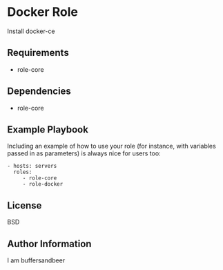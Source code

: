 Docker Role
=========

Install docker-ce

Requirements
------------

- role-core


Dependencies
------------

- role-core

Example Playbook
----------------

Including an example of how to use your role (for instance, with variables passed in as parameters) is always nice for users too:

    - hosts: servers
      roles:
         - role-core
         - role-docker

License
-------

BSD

Author Information
------------------

I am buffersandbeer
